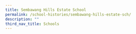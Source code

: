 ```yaml
---
title: Sembawang Hills Estate School
permalink: /school-histories/sembawang-hills-estate-sch/
description: ""
third_nav_title: Schools
---
```


